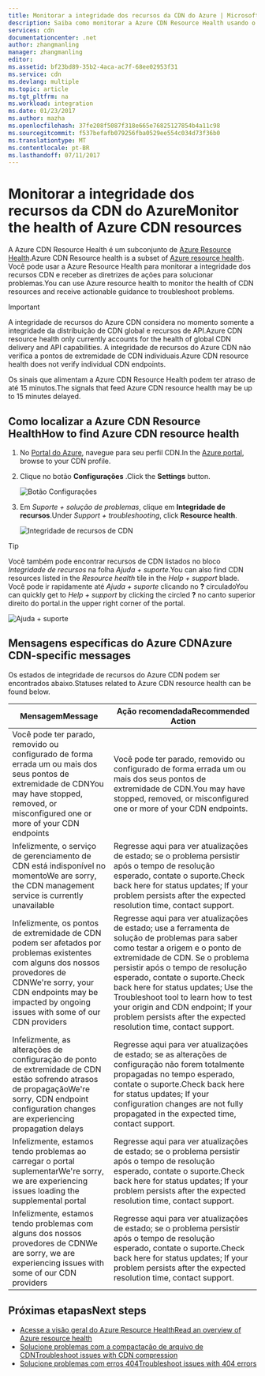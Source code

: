 ```yaml
---
title: Monitorar a integridade dos recursos da CDN do Azure | Microsoft Docs
description: Saiba como monitorar a Azure CDN Resource Health usando o Azure Resource Health.
services: cdn
documentationcenter: .net
author: zhangmanling
manager: zhangmanling
editor: 
ms.assetid: bf23bd89-35b2-4aca-ac7f-68ee02953f31
ms.service: cdn
ms.devlang: multiple
ms.topic: article
ms.tgt_pltfrm: na
ms.workload: integration
ms.date: 01/23/2017
ms.author: mazha
ms.openlocfilehash: 37fe208f5087f318e665e76825127854b4a11c98
ms.sourcegitcommit: f537befafb079256fba0529ee554c034d73f36b0
ms.translationtype: MT
ms.contentlocale: pt-BR
ms.lasthandoff: 07/11/2017
---
```

# <a name="monitor-the-health-of-azure-cdn-resources"></a><span data-ttu-id="cfdd5-103">Monitorar a integridade dos recursos da CDN do Azure</span><span class="sxs-lookup"><span data-stu-id="cfdd5-103">Monitor the health of Azure CDN resources</span></span>
  
<span data-ttu-id="cfdd5-104">A Azure CDN Resource Health é um subconjunto de [Azure Resource Health](../resource-health/resource-health-overview.md).</span><span class="sxs-lookup"><span data-stu-id="cfdd5-104">Azure CDN Resource health is a subset of [Azure resource health](../resource-health/resource-health-overview.md).</span></span>  <span data-ttu-id="cfdd5-105">Você pode usar a Azure  Resource Health para monitorar a integridade dos recursos CDN e receber as diretrizes de ações para solucionar problemas.</span><span class="sxs-lookup"><span data-stu-id="cfdd5-105">You can use Azure resource health to monitor the health of CDN resources and receive actionable guidance to troubleshoot problems.</span></span>

>[!IMPORTANT] 
><span data-ttu-id="cfdd5-106">A integridade de recursos do Azure CDN considera no momento somente a integridade da distribuição de CDN global e recursos de API.</span><span class="sxs-lookup"><span data-stu-id="cfdd5-106">Azure CDN resource health only currently accounts for the health of global CDN delivery and API capabilities.</span></span>  <span data-ttu-id="cfdd5-107">A integridade de recursos do Azure CDN não verifica a pontos de extremidade de CDN individuais.</span><span class="sxs-lookup"><span data-stu-id="cfdd5-107">Azure CDN resource health does not verify individual CDN endpoints.</span></span>
>
><span data-ttu-id="cfdd5-108">Os sinais que alimentam a Azure CDN Resource Health podem ter atraso de até 15 minutos.</span><span class="sxs-lookup"><span data-stu-id="cfdd5-108">The signals that feed Azure CDN resource health may be up to 15 minutes delayed.</span></span>

## <a name="how-to-find-azure-cdn-resource-health"></a><span data-ttu-id="cfdd5-109">Como localizar a Azure CDN Resource Health</span><span class="sxs-lookup"><span data-stu-id="cfdd5-109">How to find Azure CDN resource health</span></span>

1. <span data-ttu-id="cfdd5-110">No [Portal do Azure](https://portal.azure.com), navegue para seu perfil CDN.</span><span class="sxs-lookup"><span data-stu-id="cfdd5-110">In the [Azure portal](https://portal.azure.com), browse to your CDN profile.</span></span>

2. <span data-ttu-id="cfdd5-111">Clique no botão **Configurações** .</span><span class="sxs-lookup"><span data-stu-id="cfdd5-111">Click the **Settings** button.</span></span>

    ![Botão Configurações](./media/cdn-resource-health/cdn-profile-settings.png)

3. <span data-ttu-id="cfdd5-113">Em *Suporte + solução de problemas*, clique em **Integridade de recursos**.</span><span class="sxs-lookup"><span data-stu-id="cfdd5-113">Under *Support + troubleshooting*, click **Resource health**.</span></span>

    ![Integridade de recursos de CDN](./media/cdn-resource-health/cdn-resource-health3.png)

>[!TIP] 
><span data-ttu-id="cfdd5-115">Você também pode encontrar recursos de CDN listados no bloco *Integridade de recursos* na folha *Ajuda + suporte*.</span><span class="sxs-lookup"><span data-stu-id="cfdd5-115">You can also find CDN resources listed in the *Resource health* tile in the *Help + support* blade.</span></span>  <span data-ttu-id="cfdd5-116">Você pode ir rapidamente até *Ajuda + suporte* clicando no **?** circulado</span><span class="sxs-lookup"><span data-stu-id="cfdd5-116">You can quickly get to *Help + support* by clicking the circled **?**</span></span> <span data-ttu-id="cfdd5-117">no canto superior direito do portal.</span><span class="sxs-lookup"><span data-stu-id="cfdd5-117">in the upper right corner of the portal.</span></span>
>
> ![Ajuda + suporte](./media/cdn-resource-health/cdn-help-support.png)

## <a name="azure-cdn-specific-messages"></a><span data-ttu-id="cfdd5-119">Mensagens específicas do Azure CDN</span><span class="sxs-lookup"><span data-stu-id="cfdd5-119">Azure CDN-specific messages</span></span>

<span data-ttu-id="cfdd5-120">Os estados de integridade de recursos do Azure CDN podem ser encontrados abaixo.</span><span class="sxs-lookup"><span data-stu-id="cfdd5-120">Statuses related to Azure CDN resource health can be found below.</span></span>

|<span data-ttu-id="cfdd5-121">Mensagem</span><span class="sxs-lookup"><span data-stu-id="cfdd5-121">Message</span></span> | <span data-ttu-id="cfdd5-122">Ação recomendada</span><span class="sxs-lookup"><span data-stu-id="cfdd5-122">Recommended Action</span></span> |
|---|---|
|<span data-ttu-id="cfdd5-123">Você pode ter parado, removido ou configurado de forma errada um ou mais dos seus pontos de extremidade de CDN</span><span class="sxs-lookup"><span data-stu-id="cfdd5-123">You may have stopped, removed, or misconfigured one or more of your CDN endpoints</span></span> | <span data-ttu-id="cfdd5-124">Você pode ter parado, removido ou configurado de forma errada um ou mais dos seus pontos de extremidade de CDN.</span><span class="sxs-lookup"><span data-stu-id="cfdd5-124">You may have stopped, removed, or misconfigured one or more of your CDN endpoints.</span></span>|
|<span data-ttu-id="cfdd5-125">Infelizmente, o serviço de gerenciamento de CDN está indisponível no momento</span><span class="sxs-lookup"><span data-stu-id="cfdd5-125">We are sorry, the CDN management service is currently unavailable</span></span> | <span data-ttu-id="cfdd5-126">Regresse aqui para ver atualizações de estado; se o problema persistir após o tempo de resolução esperado, contate o suporte.</span><span class="sxs-lookup"><span data-stu-id="cfdd5-126">Check back here for status updates; If your problem persists after the expected resolution time, contact support.</span></span>|
|<span data-ttu-id="cfdd5-127">Infelizmente, os pontos de extremidade de CDN podem ser afetados por problemas existentes com alguns dos nossos provedores de CDN</span><span class="sxs-lookup"><span data-stu-id="cfdd5-127">We're sorry, your CDN endpoints may be impacted by ongoing issues with some of our CDN providers</span></span> | <span data-ttu-id="cfdd5-128">Regresse aqui para ver atualizações de estado; use a ferramenta de solução de problemas para saber como testar a origem e o ponto de extremidade de CDN. Se o problema persistir após o tempo de resolução esperado, contate o suporte.</span><span class="sxs-lookup"><span data-stu-id="cfdd5-128">Check back here for status updates; Use the Troubleshoot tool to learn how to test your origin and CDN endpoint; If your problem persists after the expected resolution time, contact support.</span></span> |
|<span data-ttu-id="cfdd5-129">Infelizmente, as alterações de configuração de ponto de extremidade de CDN estão sofrendo atrasos de propagação</span><span class="sxs-lookup"><span data-stu-id="cfdd5-129">We're sorry, CDN endpoint configuration changes are experiencing propagation delays</span></span> | <span data-ttu-id="cfdd5-130">Regresse aqui para ver atualizações de estado; se as alterações de configuração não forem totalmente propagadas no tempo esperado, contate o suporte.</span><span class="sxs-lookup"><span data-stu-id="cfdd5-130">Check back here for status updates; If your configuration changes are not fully propagated in the expected time, contact support.</span></span>|
|<span data-ttu-id="cfdd5-131">Infelizmente, estamos tendo problemas ao carregar o portal suplementar</span><span class="sxs-lookup"><span data-stu-id="cfdd5-131">We're sorry, we are experiencing issues loading the supplemental portal</span></span> | <span data-ttu-id="cfdd5-132">Regresse aqui para ver atualizações de estado; se o problema persistir após o tempo de resolução esperado, contate o suporte.</span><span class="sxs-lookup"><span data-stu-id="cfdd5-132">Check back here for status updates; If your problem persists after the expected resolution time, contact support.</span></span>|
<span data-ttu-id="cfdd5-133">Infelizmente, estamos tendo problemas com alguns dos nossos provedores de CDN</span><span class="sxs-lookup"><span data-stu-id="cfdd5-133">We are sorry, we are experiencing issues with some of our CDN providers</span></span> | <span data-ttu-id="cfdd5-134">Regresse aqui para ver atualizações de estado; se o problema persistir após o tempo de resolução esperado, contate o suporte.</span><span class="sxs-lookup"><span data-stu-id="cfdd5-134">Check back here for status updates; If your problem persists after the expected resolution time, contact support.</span></span> |

## <a name="next-steps"></a><span data-ttu-id="cfdd5-135">Próximas etapas</span><span class="sxs-lookup"><span data-stu-id="cfdd5-135">Next steps</span></span>

- [<span data-ttu-id="cfdd5-136">Acesse a visão geral do Azure Resource Health</span><span class="sxs-lookup"><span data-stu-id="cfdd5-136">Read an overview of Azure resource health</span></span>](../resource-health/resource-health-overview.md)
- [<span data-ttu-id="cfdd5-137">Solucione problemas com a compactação de arquivo de CDN</span><span class="sxs-lookup"><span data-stu-id="cfdd5-137">Troubleshoot issues with CDN compression</span></span>](./cdn-troubleshoot-compression.md)
- [<span data-ttu-id="cfdd5-138">Solucione problemas com erros 404</span><span class="sxs-lookup"><span data-stu-id="cfdd5-138">Troubleshoot issues with 404 errors</span></span>](./cdn-troubleshoot-endpoint.md)